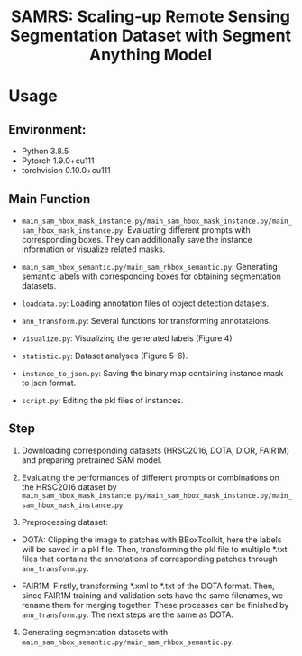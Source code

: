 <h1 align="center"> SAMRS: Scaling-up Remote Sensing Segmentation Dataset with Segment Anything Model </h1>

# Usage

## Environment:

* Python 3.8.5
* Pytorch 1.9.0+cu111
* torchvision 0.10.0+cu111

## Main Function

- `main_sam_hbox_mask_instance.py/main_sam_hbox_mask_instance.py/main_sam_hbox_mask_instance.py`: Evaluating different prompts with corresponding boxes. They can additionally save the instance information or visualize related masks.

- `main_sam_hbox_semantic.py/main_sam_rhbox_semantic.py`: Generating semantic labels with corresponding boxes for obtaining segmentation datasets.

- `loaddata.py`: Loading annotation files of object detection datasets.

- `ann_transform.py`: Several functions for transforming annotataions.

- `visualize.py`: Visualizing the generated labels (Figure 4)

- `statistic.py`: Dataset analyses (Figure 5-6).

- `instance_to_json.py`: Saving the binary map containing instance mask to json format.

- `script.py`: Editing the pkl files of instances.


## Step

1. Downloading corresponding datasets (HRSC2016, DOTA, DIOR, FAIR1M) and preparing pretrained SAM model.

2. Evaluating the performances of different prompts or combinations on the HRSC2016 dataset by `main_sam_hbox_mask_instance.py/main_sam_hbox_mask_instance.py/main_sam_hbox_mask_instance.py`.

3. Preprocessing dataset:

  - DOTA: Clipping the image to patches with BBoxToolkit, here the labels will be saved in a pkl file. Then, transforming the pkl file to multiple *.txt files that contains the annotations of corresponding patches through `ann_transform.py`. 

  - FAIR1M: Firstly, transforming *.xml to *.txt of the DOTA format. Then, since FAIR1M training and validation sets have the same filenames, we rename them for merging together. These processes can be finished by `ann_transform.py`. The next steps are the same as DOTA.

4. Generating segmentation datasets with `main_sam_hbox_semantic.py/main_sam_rhbox_semantic.py`.
